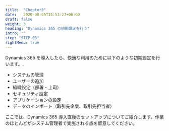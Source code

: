```yaml
---
title:  "Chepter3"
date:   2020-08-05T15:53:27+06:00
draft: false
weight: 3
heading: "Dynamics 365 の初期設定を行う"
intro: ""
step: "STEP.03"
rightMenu: true
---
```


<!-- Intro -->
Dynamics 365 を導入したら、快適な利用のために以下のような初期設定を行います。.

* システムの管理
* ユーザーの追加
* 組織設定（部署・上司）
* セキュリティ設定
* アプリケーションの設定
* データのインポート（取引先企業、取引先担当者）

ここでは、Dynamics 365 導入直後のセットアップについてご紹介します。作業のほとんどがシステム管理者で実施される点を留意してください。